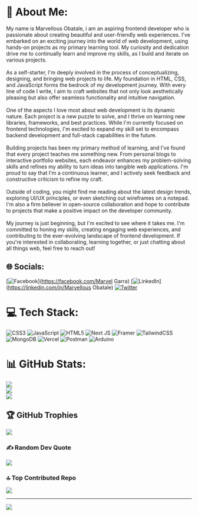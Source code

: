 # 💫 About Me:
My name is Marvellous Obatale, i am an aspiring frontend developer who is passionate about creating beautiful and user-friendly web experiences. I've embarked on an exciting journey into the world of web development, using hands-on projects as my primary learning tool. My curiosity and dedication drive me to continually learn and improve my skills, as I build and iterate on various projects.<br><br>As a self-starter, I'm deeply involved in the process of conceptualizing, designing, and bringing web projects to life. My foundation in HTML, CSS, and JavaScript forms the bedrock of my development journey. With every line of code I write, I aim to craft websites that not only look aesthetically pleasing but also offer seamless functionality and intuitive navigation.<br><br>One of the aspects I love most about web development is its dynamic nature. Each project is a new puzzle to solve, and I thrive on learning new libraries, frameworks, and best practices. While I'm currently focused on frontend technologies, I'm excited to expand my skill set to encompass backend development and full-stack capabilities in the future.<br><br>Building projects has been my primary method of learning, and I've found that every project teaches me something new. From personal blogs to interactive portfolio websites, each endeavor enhances my problem-solving skills and refines my ability to turn ideas into tangible web applications. I'm proud to say that I'm a continuous learner, and I actively seek feedback and constructive criticism to refine my craft.<br><br>Outside of coding, you might find me reading about the latest design trends, exploring UI/UX principles, or even sketching out wireframes on a notepad. I'm also a firm believer in open-source collaboration and hope to contribute to projects that make a positive impact on the developer community.<br><br>My journey is just beginning, but I'm excited to see where it takes me. I'm committed to honing my skills, creating engaging web experiences, and contributing to the ever-evolving landscape of frontend development. If you're interested in collaborating, learning together, or just chatting about all things web, feel free to reach out!


## 🌐 Socials:
[![Facebook](https://img.shields.io/badge/Facebook-%231877F2.svg?logo=Facebook&logoColor=white)](https://facebook.com/Marvel Garra) [![LinkedIn](https://img.shields.io/badge/LinkedIn-%230077B5.svg?logo=linkedin&logoColor=white)](https://linkedin.com/in/Marvellous Obatale) [![Twitter](https://img.shields.io/badge/Twitter-%231DA1F2.svg?logo=Twitter&logoColor=white)](https://twitter.com/MARVEL_GARRA) 

# 💻 Tech Stack:
![CSS3](https://img.shields.io/badge/css3-%231572B6.svg?style=for-the-badge&logo=css3&logoColor=white) ![JavaScript](https://img.shields.io/badge/javascript-%23323330.svg?style=for-the-badge&logo=javascript&logoColor=%23F7DF1E) ![HTML5](https://img.shields.io/badge/html5-%23E34F26.svg?style=for-the-badge&logo=html5&logoColor=white) ![Next JS](https://img.shields.io/badge/Next-black?style=for-the-badge&logo=next.js&logoColor=white) ![Framer](https://img.shields.io/badge/Framer-black?style=for-the-badge&logo=framer&logoColor=blue) ![TailwindCSS](https://img.shields.io/badge/tailwindcss-%2338B2AC.svg?style=for-the-badge&logo=tailwind-css&logoColor=white) ![MongoDB](https://img.shields.io/badge/MongoDB-%234ea94b.svg?style=for-the-badge&logo=mongodb&logoColor=white) ![Vercel](https://img.shields.io/badge/vercel-%23000000.svg?style=for-the-badge&logo=vercel&logoColor=white) ![Postman](https://img.shields.io/badge/Postman-FF6C37?style=for-the-badge&logo=postman&logoColor=white) ![Arduino](https://img.shields.io/badge/-Arduino-00979D?style=for-the-badge&logo=Arduino&logoColor=white)
# 📊 GitHub Stats:
![](https://github-readme-stats.vercel.app/api?username=MARVELGARR&theme=dark&hide_border=false&include_all_commits=false&count_private=false)<br/>
![](https://github-readme-streak-stats.herokuapp.com/?user=MARVELGARR&theme=dark&hide_border=false)<br/>
![](https://github-readme-stats.vercel.app/api/top-langs/?username=MARVELGARR&theme=dark&hide_border=false&include_all_commits=false&count_private=false&layout=compact)

## 🏆 GitHub Trophies
![](https://github-profile-trophy.vercel.app/?username=MARVELGARR&theme=radical&no-frame=false&no-bg=false&margin-w=4)

### ✍️ Random Dev Quote
![](https://quotes-github-readme.vercel.app/api?type=vetical&theme=radical)

### 🔝 Top Contributed Repo
![](https://github-contributor-stats.vercel.app/api?username=MARVELGARR&limit=5&theme=dark&combine_all_yearly_contributions=true)

---
[![](https://visitcount.itsvg.in/api?id=MARVELGARR&icon=0&color=0)](https://visitcount.itsvg.in)

<!-- Proudly created with GPRM ( https://gprm.itsvg.in ) --->
